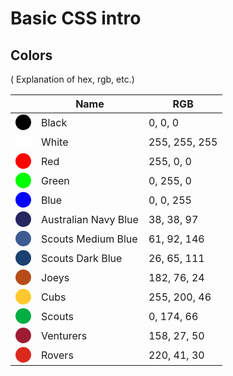 <style>
    .dot {
        height: 25px;
        width: 25px;
        background-color: #bbb;
        border-radius: 50%;
        display: inline-block;
    }
</style>

# Basic CSS intro


## Colors
( Explanation of hex, rgb, etc.)

| | Name | RGB |
| --- | --- | --- |
| <span class="dot" style="background-color: rgb(0,0,0);"></span> | Black | 0, 0, 0 |
| <span class="dot" style="background-color: rgb(255,255,255);"></span> | White | 255, 255, 255 |
| <span class="dot" style="background-color: rgb(255,0,0);"></span> | Red | 255, 0, 0 |
| <span class="dot" style="background-color: rgb(0,255,0);"></span> | Green | 0, 255, 0 |
| <span class="dot" style="background-color: rgb(0,0,255);"></span> | Blue | 0, 0, 255 |
| <span class="dot" style="background-color: rgb(38,38,97);"></span> | Australian Navy Blue | 38, 38, 97 |
| <span class="dot" style="background-color: rgb(61,92,146);"></span> | Scouts Medium Blue | 61, 92, 146 |
| <span class="dot" style="background-color: rgb(26,65,111);"></span> | Scouts Dark Blue | 26, 65, 111 |
| <span class="dot" style="background-color: rgb(182,76,24);"></span> | Joeys | 182, 76, 24 |
| <span class="dot" style="background-color: rgb(255,200,46);"></span> | Cubs | 255, 200, 46 |
| <span class="dot" style="background-color: rgb(0,174,66);"></span> | Scouts | 0, 174, 66 |
| <span class="dot" style="background-color: rgb(158,27,50);"></span> | Venturers | 158, 27, 50 |
| <span class="dot" style="background-color: rgb(220,41,30);"></span> | Rovers | 220, 41, 30 |